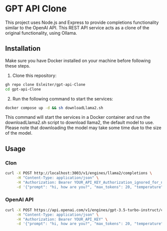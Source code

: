 # GPT API Clone

This project uses Node.js and Express to provide completions functionality similar to the OpenAI API. This REST API service acts as a clone of the original functionality, using Ollama.

## Installation

Make sure you have Docker installed on your machine before following these steps.

1. Clone this repository:

```bash
gh repo clone Esleiter/gpt-api-Clone
cd gpt-api-Clone
```

2. Run the following command to start the services:

```bash
docker compose up -d && sh downloadLlama2.sh
```

This command will start the services in a Docker container and run the downloadLlama2.sh script to download llama2, the default model to use. Please note that downloading the model may take some time due to the size of the model.

## Usage

### Clon

```bash
curl -X POST http://localhost:3003/v1/engines/llama2/completions \
     -H "Content-Type: application/json" \
     -H "Authorization: Bearer YOUR_API_KEY_Authorization_ignored_for_now" \
     -d '{"prompt": "hi, how are you?", "max_tokens": 20, "temperature": 0.8}'
```

### OpenAI API

```bash
curl -X POST https://api.openai.com/v1/engines/gpt-3.5-turbo-instruct/completions \
     -H "Content-Type: application/json" \
     -H "Authorization: Bearer YOUR_API_KEY" \
     -d '{"prompt": "hi, how are you?", "max_tokens": 20, "temperature": 0.8}'
```
